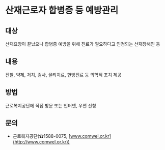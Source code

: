 # 산재근로자 합병증 등 예방관리

## 대상
산재요양이 끝났으나 합병증 예방을 위해 진료가 필요하다고 인정되는 산재장해인 등

## 내용
진찰, 약제, 처치, 검사, 물리치료, 한방진료 등 의학적 조치 제공

## 방법
근로복지공단에 직접 방문 또는 인터넷, 우편 신청

## 문의
- 근로복지공단(☎1588-0075, [www.comwel.or.kr](http://www.comwel.or.kr))

